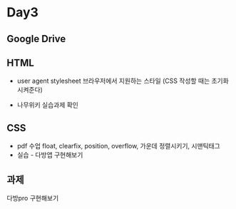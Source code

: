 # Day3

## Google Drive

## HTML

* user agent stylesheet
	브라우저에서 지원하는 스타일 (CSS 작성할 때는 초기화 시켜준다)
	
* 나무위키 실습과제 확인 

## CSS

* pdf 수업
	float, clearfix, position, overflow, 가운데 정렬시키기, 시맨틱태그
* 실습 - 다방앱 구현해보기
	
## 과제
다방pro 구현해보기	